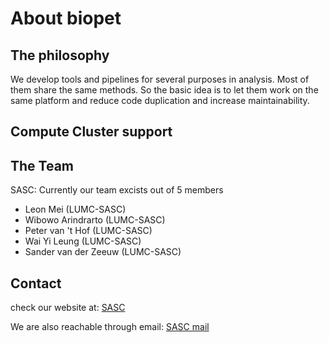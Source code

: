 # About biopet

## The philosophy

We develop tools and pipelines for several purposes in analysis. Most of them 
share the same methods. So the basic idea is to let them work on the same 
platform and reduce code duplication and increase maintainability.

## Compute Cluster support


## The Team
SASC:
Currently our team excists out of 5 members

- Leon Mei (LUMC-SASC) 
- Wibowo Arindrarto (LUMC-SASC)
- Peter van 't Hof (LUMC-SASC)
- Wai Yi Leung (LUMC-SASC)
- Sander van der Zeeuw (LUMC-SASC)

## Contact

check our website at: [SASC](https://sasc.lumc.nl/)

We are also reachable through email: [SASC mail](mailto:SASC@lumc.nl)